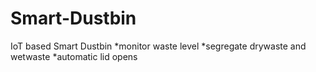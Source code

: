 # Smart-Dustbin

IoT based Smart Dustbin
*monitor waste level
*segregate drywaste and wetwaste
*automatic lid opens

